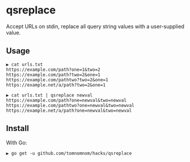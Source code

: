 # qsreplace

Accept URLs on stdin, replace all query string values with a user-supplied value.

## Usage

```
▶ cat urls.txt 
https://example.com/path?one=1&two=2
https://example.com/path?two=2&one=1
https://example.com/pathtwo?two=2&one=1
https://example.net/a/path?two=2&one=1

▶ cat urls.txt | qsreplace newval
https://example.com/path?one=newval&two=newval
https://example.com/pathtwo?one=newval&two=newval
https://example.net/a/path?one=newval&two=newval
```

## Install

With Go:

```
▶ go get -u github.com/tomnomnom/hacks/qsreplace
```

